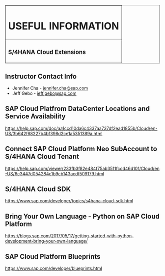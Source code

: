 <table width=100% border=>
<tr><td colspan=2><h1>USEFUL INFORMATION</h1></td></tr>
<tr><td><h3>S/4HANA Cloud Extensions</h3></td></tr>
</table>




## Instructor Contact Info

* Jennifer Cha - <jennifer.cha@sap.com>
* Jeff Gebo - <jeff.gebo@sap.com>
 
## SAP Cloud Platfrom DataCenter Locations and Service Availability
<https://help.sap.com/doc/aa1ccd10da6c4337aa737df2ead1855b/Cloud/en-US/3b642f68227b4b1398d2ce1a5351389a.html> 

## Connect SAP Cloud Platform Neo SubAccount to S/4HANA Cloud Tenant

<https://help.sap.com/viewer/233fb3f82e484f75ab3511fccd46d101/Cloud/en-US/6c3447d054284c1b9cb143acdf509179.html>


## S/4HANA Cloud SDK
  
<https://www.sap.com/developer/topics/s4hana-cloud-sdk.html>


## Bring Your Own Language - Python on SAP Cloud Platform

<https://blogs.sap.com/2017/05/17/getting-started-with-python-development-bring-your-own-language/>


## SAP Cloud Platform Blueprints
<https://www.sap.com/developer/blueprints.html>
